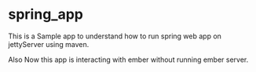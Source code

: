 # spring_app

This is a Sample app to understand how to run spring web app on jettyServer using maven.

Also Now this app is interacting with ember without running ember server.
